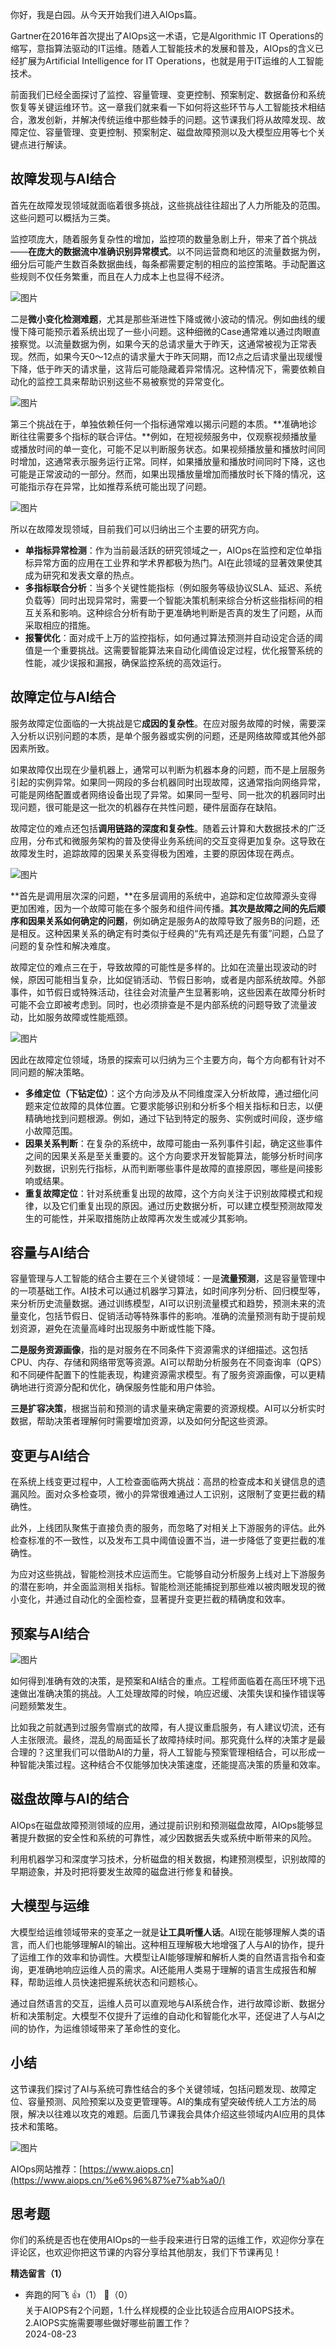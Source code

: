 你好，我是白园。从今天开始我们进入AIOps篇。

Gartner在2016年首次提出了AIOps这一术语，它是Algorithmic IT Operations的缩写，意指算法驱动的IT运维。随着人工智能技术的发展和普及，AIOps的含义已经扩展为Artificial Intelligence for IT Operations，也就是用于IT运维的人工智能技术。

前面我们已经全面探讨了监控、容量管理、变更控制、预案制定、数据备份和系统恢复等关键运维环节。这一章我们就来看一下如何将这些环节与人工智能技术相结合，激发创新，并解决传统运维中那些棘手的问题。这节课我们将从故障发现、故障定位、容量管理、变更控制、预案制定、磁盘故障预测以及大模型应用等七个关键点进行解读。

## 故障发现与AI结合

首先在故障发现领域就面临着很多挑战，这些挑战往往超出了人力所能及的范围。这些问题可以概括为三类。

监控项庞大，随着服务复杂性的增加，监控项的数量急剧上升，带来了首个挑战——**在庞大的数据流中准确识别异常模式**。以不同运营商和地区的流量数据为例，细分后可能产生数百条数据曲线，每条都需要定制的相应的监控策略。手动配置这些规则不仅任务繁重，而且在人力成本上也显得不经济。

![图片](https://static001.geekbang.org/resource/image/yy/24/yyd7c391ddc3f5faecf6f1f2e70a2224.png?wh=1670x718)

二是**微小变化检测难题**，尤其是那些渐进性下降或微小波动的情况。例如曲线的缓慢下降可能预示着系统出现了一些小问题。这种细微的Case通常难以通过肉眼直接察觉。以流量数据为例，如果今天的总请求量大于昨天，这通常被视为正常表现。然而，如果今天0～12点的请求量大于昨天同期，而12点之后请求量出现缓慢下降，低于昨天的请求量，这背后可能隐藏着异常情况。这种情况下，需要依赖自动化的监控工具来帮助识别这些不易被察觉的异常变化。

![图片](https://static001.geekbang.org/resource/image/45/72/45a7d9de0dd43303aae4c7e9bcf97272.png?wh=1920x684)

第三个挑战在于，单独依赖任何一个指标通常难以揭示问题的本质。**准确地诊断往往需要多个指标的联合评估。**例如，在短视频服务中，仅观察视频播放量或播放时间的单一变化，可能不足以判断服务状态。如果视频播放量和播放时间同时增加，这通常表示服务运行正常。同样，如果播放量和播放时间同时下降，这也可能是正常波动的一部分。然而，如果出现播放量增加而播放时长下降的情况，这可能指示存在异常，比如推荐系统可能出现了问题。

![图片](https://static001.geekbang.org/resource/image/e2/e7/e2b7e9f4cab7d28c3c0863913ffde1e7.png?wh=1920x578)

所以在故障发现领域，目前我们可以归纳出三个主要的研究方向。

- **单指标异常检测**：作为当前最活跃的研究领域之一，AIOps在监控和定位单指标异常方面的应用在工业界和学术界都极为热门。AI在此领域的显著效果使其成为研究和发表文章的热点。
- **多指标联合分析**：当多个关键性能指标（例如服务等级协议SLA、延迟、系统负载等）同时出现异常时，需要一个智能决策机制来综合分析这些指标间的相互关系和影响。这种综合分析有助于更准确地判断是否真的发生了问题，从而采取相应的措施。
- **报警优化**：面对成千上万的监控指标，如何通过算法预测并自动设定合适的阈值是一个重要挑战。这需要智能算法来自动化阈值设定过程，优化报警系统的性能，减少误报和漏报，确保监控系统的高效运行。

## 故障定位与AI结合

服务故障定位面临的一大挑战是它**成因的复杂性**。在应对服务故障的时候，需要深入分析以识别问题的本质，是单个服务器或实例的问题，还是网络故障或其他外部因素所致。

如果故障仅出现在少量机器上，通常可以判断为机器本身的问题，而不是上层服务引起的实例异常。如果同一网段的多台机器同时出现故障，这通常指向网络异常，可能是网络配置或者网络设备出现了异常。如果同一型号、同一批次的机器同时出现问题，很可能是这一批次的机器存在共性问题，硬件层面存在缺陷。

故障定位的难点还包括**调用链路的深度和复杂性**。随着云计算和大数据技术的广泛应用，分布式和微服务架构的普及使得业务系统间的交互变得更加复杂。这导致在故障发生时，追踪故障的因果关系变得极为困难，主要的原因体现在两点。

![图片](https://static001.geekbang.org/resource/image/e5/91/e5692eyyd4c3f4f0387459c2ea1b5691.png?wh=1774x802)

**首先是调用层次深的问题，**在多层调用的系统中，追踪和定位故障源头变得更加困难，因为一个故障可能在多个服务和组件间传播。**其次是故障之间的先后顺序和因果关系如何确定的问题**，例如确定是服务A的故障导致了服务B的问题，还是相反。这种因果关系的确定有时类似于经典的“先有鸡还是先有蛋”问题，凸显了问题的复杂性和解决难度。

故障定位的难点三在于，导致故障的可能性是多样的。比如在流量出现波动的时候，原因可能相当复杂，比如促销活动、节假日影响，或者是内部系统故障。外部事件，如节假日或特殊活动，往往会对流量产生显著影响，这些因素在故障分析时可能不会立即被考虑到。同时，也必须排查是不是内部系统的问题导致了流量波动，比如服务故障或性能瓶颈。

![图片](https://static001.geekbang.org/resource/image/b4/77/b4fb1dc9ddd206f4bd069bbd3208b377.png?wh=1912x852)

因此在故障定位领域，场景的探索可以归纳为三个主要方向，每个方向都有针对不同问题的解决策略。

- **多维定位（下钻定位）**：这个方向涉及从不同维度深入分析故障，通过细化问题来定位故障的具体位置。它要求能够识别和分析多个相关指标和日志，以便精确地找到问题根源。例如，通过下钻到特定的服务、实例或时间段，逐步缩小故障范围。
- **因果关系判断**：在复杂的系统中，故障可能由一系列事件引起，确定这些事件之间的因果关系是至关重要的。这个方向要求开发智能算法，能够分析时间序列数据，识别先行指标，从而判断哪些事件是故障的直接原因，哪些是间接影响或结果。
- **重复故障定位**：针对系统重复出现的故障，这个方向关注于识别故障模式和规律，以及它们重复出现的原因。通过历史数据分析，可以建立模型预测故障发生的可能性，并采取措施防止故障再次发生或减少其影响。

## 容量与AI结合

容量管理与人工智能的结合主要在三个关键领域：一是**流量预测**，这是容量管理中的一项基础工作。AI技术可以通过机器学习算法，如时间序列分析、回归模型等，来分析历史流量数据。通过训练模型，AI可以识别流量模式和趋势，预测未来的流量变化，包括节假日、促销活动等特殊事件的影响。准确的流量预测有助于提前规划资源，避免在流量高峰时出现服务中断或性能下降。

**二是服务资源画像**，指的是对服务在不同条件下资源需求的详细描述。这包括CPU、内存、存储和网络带宽等资源。AI可以帮助分析服务在不同查询率（QPS）和不同硬件配置下的性能表现，构建资源需求模型。有了服务资源画像，可以更精确地进行资源分配和优化，确保服务性能和用户体验。

**三是扩容决策**，根据当前和预测的请求量来确定需要的资源规模。AI可以分析实时数据，帮助决策者理解何时需要增加资源，以及如何分配这些资源。

## 变更与AI结合

在系统上线变更过程中，人工检查面临两大挑战：高昂的检查成本和关键信息的遗漏风险。面对众多检查项，微小的异常很难通过人工识别，这限制了变更拦截的精确性。

此外，上线团队聚焦于直接负责的服务，而忽略了对相关上下游服务的评估。此外检查标准的不一致性，以及发布工具中阈值设置不当，进一步降低了变更拦截的准确性。

为应对这些挑战，智能检测技术应运而生。它能够自动分析服务上线对上下游服务的潜在影响，并全面监测相关指标。智能检测还能捕捉到那些难以被肉眼发现的微小变化，并通过自动化的全面检查，显著提升变更拦截的精确度和效率。

## 预案与AI结合

![图片](https://static001.geekbang.org/resource/image/5f/00/5fa50cec455aaa2d125137e2ce1b2700.png?wh=1920x727)

如何得到准确有效的决策，是预案和AI结合的重点。工程师面临着在高压环境下迅速做出准确决策的挑战。人工处理故障的时候，响应迟缓、决策失误和操作错误等问题频繁发生。

比如我之前就遇到过服务雪崩式的故障，有人提议重启服务，有人建议切流，还有人主张限流。最终，混乱的局面延长了故障持续时间。那究竟什么样的决策才是最合理的？这里我们可以借助AI的力量，将人工智能与预案管理相结合，可以形成一种智能决策过程。这种结合不仅能够加快决策速度，还能提高决策的质量和效率。

## 磁盘故障与AI的结合

AIOps在磁盘故障预测领域的应用，通过提前识别和预测磁盘故障，AIOps能够显著提升数据的安全性和系统的可靠性，减少因数据丢失或系统中断带来的风险。

利用机器学习和深度学习技术，分析磁盘的相关数据，构建预测模型，识别故障的早期迹象，并及时把将要发生故障的磁盘进行修复和替换。

## 大模型与运维

大模型给运维领域带来的变革之一就是**让工具听懂人话**。AI现在能够理解人类的语言，而人们也能够理解AI的输出。这种相互理解极大地增强了人与AI的协作，提升了运维工作的效率和协调性。大模型让AI能够理解和解析人类的自然语言指令和查询，更准确地响应运维人员的需求。AI还能用人类易于理解的语言生成报告和解释，帮助运维人员快速把握系统状态和问题核心。

通过自然语言的交互，运维人员可以直观地与AI系统合作，进行故障诊断、数据分析和决策制定。大模型不仅提升了运维的自动化和智能化水平，还促进了人与AI之间的协作，为运维领域带来了革命性的变化。

## 小结

这节课我们探讨了AI与系统可靠性结合的多个关键领域，包括问题发现、故障定位、容量预测、风险预案以及变更管理等。AI的集成有望突破传统人工方法的局限，解决以往难以攻克的难题。后面几节课我会具体介绍这些领域内AI应用的具体技术和策略。

![图片](https://static001.geekbang.org/resource/image/8d/46/8d6cd9319c59a78ca43c0fd75fc01c46.png?wh=1920x588)

AIOps网站推荐：[https://www.aiops.cn](https://www.aiops.cn/%e6%96%87%e7%ab%a0/)

## 思考题

你们的系统是否也在使用AIOps的一些手段来进行日常的运维工作，欢迎你分享在评论区，也欢迎你把这节课的内容分享给其他朋友，我们下节课再见！
<div><strong>精选留言（1）</strong></div><ul>
<li><span>奔跑的阿飞</span> 👍（1） 💬（0）<div>关于AIOPS有2个问题，1.什么样规模的企业比较适合应用AIOPS技术。2.AIOPS实施需要哪些做好哪些前置工作？</div>2024-08-23</li><br/>
</ul>